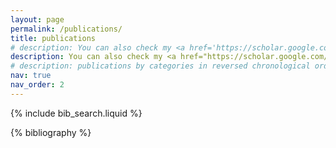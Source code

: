 ```yaml
---
layout: page
permalink: /publications/
title: publications
# description: You can also check my <a href='https://scholar.google.com/citations?user=HaI-oFUAAAAJ&hl=en'>Google Scholar</a> page.
description: You can also check my <a href="https://scholar.google.com/citations?user=HaI-oFUAAAAJ&hl=en" target="_blank" title="Google Scholar"><i class="ai ai-google-scholar-square"></i></a> page.
# description: publications by categories in reversed chronological order. generated by jekyll-scholar.
nav: true
nav_order: 2
---
```


<!-- _pages/publications.md -->

<!-- Bibsearch Feature -->

{% include bib_search.liquid %}

<div class="publications">

{% bibliography %}

</div>
